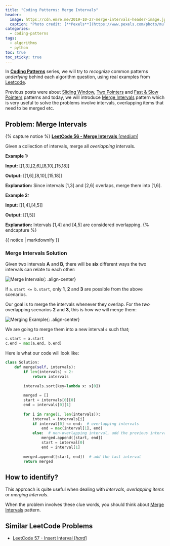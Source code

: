 ```yaml
---
title: "Coding Patterns: Merge Intervals"
header:
  image: https://cdn.emre.me/2019-10-27-merge-intervals-header-image.jpg
  caption: "Photo credit: [**Pexels**](https://www.pexels.com/photo/multi-colored-building-2443590/)"
categories:
  - coding-patterns
tags:
  - algorithms
  - python
toc: true
toc_sticky: true
---
```


In **[Coding Patterns](https://emre.me/categories/#coding-patterns)** series, we will try to *recognize* common patterns *underlying* behind each algorithm question, using real examples from [Leetcode](https://leetcode.com/).

Previous posts were about [Sliding Window](https://emre.me/coding-patterns/sliding-window/), [Two Pointers](https://emre.me/coding-patterns/two-pointers/) and [Fast & Slow Pointers](https://emre.me/coding-patterns/fast-slow-pointers/) patterns and today, we will introduce [Merge Intervals](https://emre.me/coding-patterns/merge-intervals/) pattern which is very useful to solve the problems involve intervals, overlapping items that need to be merged etc.

## Problem: Merge Intervals ##
{% capture notice %}
[**LeetCode 56 - Merge Intervals** [*medium*]](https://leetcode.com/problems/merge-intervals/)

Given a collection of intervals, merge all *overlapping* intervals.

**Example 1:**

**Input:** [[1,3],[2,6],[8,10],[15,18]]

**Output:** [[1,6],[8,10],[15,18]]

**Explanation:** Since intervals [1,3] and [2,6] overlaps, merge them into [1,6].

**Example 2:**

**Input:** [[1,4],[4,5]]

**Output:** [[1,5]]

**Explanation:** Intervals [1,4] and [4,5] are considered overlapping.
{% endcapture %}

<div class="notice--info">
  {{ notice | markdownify }}
</div>

### Merge Intervals Solution ###

Given two intervals **A** and **B**, there will be **six** different ways the two intervals can relate to each other:

![Merge Intervals](https://cdn.emre.me/2019-10-27-merge-intervals.png){: .align-center}

If `a.start <= b.start`, only **1**, **2** and **3** are possible from the above scenarios.

Our goal is to merge the intervals whenever they overlap. For the *two* overlapping scenarios **2** and **3**, this is how we will merge them:

![Merging Example](https://cdn.emre.me/2019-10-27-merging-example.png){: .align-center}

We are going to merge them into a new interval **`c`** such that;

```python
c.start = a.start
c.end = max(a.end, b.end)
```
Here is what our code will look like:

```python
class Solution:
    def merge(self, intervals):
        if len(intervals) < 2:
            return intervals
        
        intervals.sort(key=lambda x: x[0])
        
        merged = []
        start = intervals[0][0]
        end = intervals[0][1]
        
        for i in range(1, len(intervals)):
            interval = intervals[i]
            if interval[0] <= end:  # overlapping intervals
                end = max(interval[1], end)
            else:  # non-overlapping interval, add the previous interval and reset
                merged.append([start, end])
                start = interval[0]
                end = interval[1]
            
        merged.append([start, end])  # add the last interval
        return merged
```
## How to identify? ##

This approach is quite useful when dealing with *intervals*, *overlapping items* or *merging intervals*.

When the problem involves these clue words, you should think about [Merge Intervals](https://emre.me/coding-patterns/merge-intervals/) pattern.

## Similar LeetCode Problems ##
* [LeetCode 57 - Insert Interval [*hard*]](https://leetcode.com/problems/insert-interval/)



